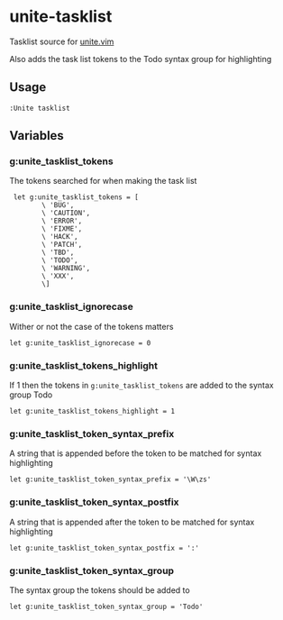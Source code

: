 # unite-tasklist

Tasklist source for [unite.vim](https://github.com/shougo/unite.vim)

Also adds the task list tokens to the Todo syntax group for highlighting

## Usage

`:Unite tasklist`

## Variables

### g:unite_tasklist_tokens

The tokens searched for when making the task list

```
 let g:unite_tasklist_tokens = [
        \ 'BUG',
        \ 'CAUTION',
        \ 'ERROR',
        \ 'FIXME',
        \ 'HACK',
        \ 'PATCH',
        \ 'TBD',
        \ 'TODO',
        \ 'WARNING',
        \ 'XXX',
        \]
```

### g:unite_tasklist_ignorecase

Wither or not the case of the tokens matters


`let g:unite_tasklist_ignorecase = 0`


### g:unite_tasklist_tokens_highlight

If 1 then the tokens in `g:unite_tasklist_tokens` are added to the syntax
group Todo


`let g:unite_tasklist_tokens_highlight = 1`


### g:unite_tasklist_token_syntax_prefix

A string that is appended before the token to be matched for syntax highlighting


`let g:unite_tasklist_token_syntax_prefix = '\W\zs'`


### g:unite_tasklist_token_syntax_postfix

A string that is appended after the token to be matched
for syntax highlighting


`let g:unite_tasklist_token_syntax_postfix = ':'`


### g:unite_tasklist_token_syntax_group

The syntax group the tokens should be added to


`let g:unite_tasklist_token_syntax_group = 'Todo'`
